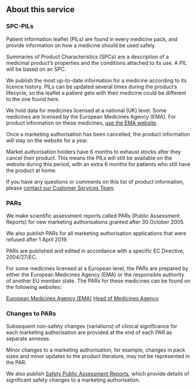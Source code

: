 ## About this service

### SPC-PILs

Patient information leaflet (PILs) are found in every medicine pack,
and provide information on how a medicine should be used safely.

Summaries of Product Characteristics (SPCs) are a description of a
medicinal product’s properties and the conditions attached to its use.
A PIL will be based on an SPC.

We publish the most up-to-date information for a medicine according to
its licence history. PILs can be updated several times during the product’s lifecycle, so
the leaflet a patient gets with their medicine could be different to
the one found here.

We hold data for medicines licensed at a national (UK) level. Some
medicines are licensed by the European Medicines Agency
(EMA). For product information on these medicines, [use the EMA website][ema].

Once a marketing authorisation has been cancelled, the product
information will stay on the website for a year.

Market authorisation holders have 6 months to exhaust stocks after
they cancel their product. This means the PILs will still be available
on the website during this period, with an extra 6 months for patients
who still have the product at home.

If you have any questions or comments on this list of product
information, please [contact our Customer Services Team][customer services].

### PARs

We make scientific assessment reports called PARs (Public Assessment
Reports) for new marketing authorisations granted after 30 October 2005.

We also publish PARs for all marketing authorisation applications that
were refused after 1 April 2019.

PARs are published and edited in accordance with a specific EC
Directive, 2004/27/EC.

For some medicines licensed at a European level, the PARs are prepared
by either the European Medicines Agency (EMA) or the responsible
authority of another EU member state. The PARs for these medicines can
be found on the following websites:

[European Medicines Agency (EMA)][ema medicine]
[Head of Medicines Agency][head of med]

### Changes to PARs

Subsequent non-safety changes (variations) of clinical significance
for each marketing authorisation are provided at the end of each PAR
as separate annexes.

Minor changes to a marketing authorisation, for example, changes in
pack sizes and minor updates to the product literature, may not be
represented in the PAR.

We also publish [Safety Public Assessment Reports][spar], which provide
details of significant safety changes to a marketing authorisation.

[ema]: https://www.ema.europa.eu/en/medicines
[customer services]: https://www.gov.uk/guidance/contact-mhra#customer-services
[ema medicine]: https://www.ema.europa.eu/en/medicines/field_ema_web_categories%253Aname_field/Human/ema_group_types/ema_medicine
[head of med]: http://mri.medagencies.org/Human/
[spar]: https://www.gov.uk/guidance/safety-public-assessment-reports
